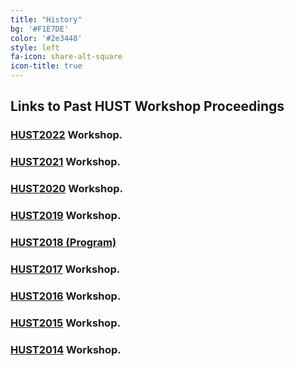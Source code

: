 ```yaml
---
title: "History"
bg: '#F1E7DE'
color: '#2e3448'
style: left
fa-icon: share-alt-square
icon-title: true
---
```


## Links to Past HUST Workshop Proceedings

### [HUST2022](https://ieeexplore.ieee.org/servlet/opac?punumber=10027509) Workshop.

### [HUST2021](https://zenodo.org/communities/hust-2021/) Workshop.


### [HUST2020](https://ieeexplore.ieee.org/servlet/opac?punumber=9308028) Workshop.

### [HUST2019](https://link.springer.com/book/10.1007/978-3-030-44728-1) Workshop.

### [HUST2018 (Program)](https://hust18.github.io)

### [HUST2017](https://dl.acm.org/citation.cfm?id=3152493) Workshop.


### [HUST2016](http://dl.acm.org/citation.cfm?id=3018834&CFID=938750071&CFTOKEN=23360616) Workshop.


### [HUST2015](http://dl.acm.org/citation.cfm?id=2834996&CFID=938750071&CFTOKEN=23360616) Workshop.


### [HUST2014](http://dl.acm.org/citation.cfm?id=2691136&CFID=938750071&CFTOKEN=23360616) Workshop.
